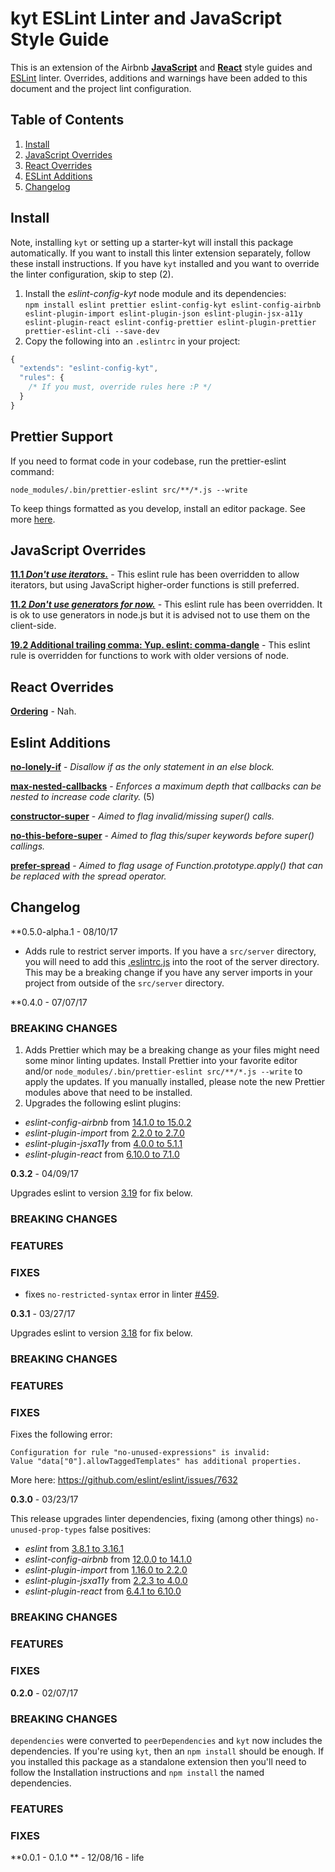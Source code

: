 # kyt ESLint Linter and JavaScript Style Guide

This is an extension of the Airbnb [**JavaScript**](https://github.com/airbnb/javascript) and [**React**](https://github.com/airbnb/javascript/tree/master/react) style guides and [ESLint](http://eslint.org/) linter. Overrides, additions and warnings have been added to this document and the project lint configuration.

## Table of Contents

   1. [Install](#install)
   1. [JavaScript Overrides](#javascript-overrides)
   1. [React Overrides](#react-overrides)
   1. [ESLint Additions](#eslint-additions)
   1. [Changelog](#changelog)

## Install

Note, installing `kyt` or setting up a starter-kyt will install this package automatically. If you want to install this linter extension separately, follow these install instructions. If you have `kyt` installed and you want to override the linter configuration, skip to step (2).

1. Install the _eslint-config-kyt_ node module and its dependencies:  
  `npm install eslint prettier eslint-config-kyt eslint-config-airbnb eslint-plugin-import eslint-plugin-json eslint-plugin-jsx-a11y eslint-plugin-react eslint-config-prettier eslint-plugin-prettier prettier-eslint-cli --save-dev`
2. Copy the following into an `.eslintrc` in your project:  
```js
{
  "extends": "eslint-config-kyt",
  "rules": {
    /* If you must, override rules here :P */
  }
}
```

## Prettier Support

If you need to format code in your codebase, run the prettier-eslint command:

```
node_modules/.bin/prettier-eslint src/**/*.js --write
```

To keep things formatted as you develop, install an editor package. See more [here](/docs/Recipes.md#editor-configuration).

## JavaScript Overrides

**[11.1 _Don't use iterators._](https://github.com/airbnb/javascript#iterators--nope)** - This eslint rule has been overridden to allow iterators, but using JavaScript higher-order functions is still preferred.

**[11.2 _Don't use generators for now._](https://github.com/airbnb/javascript#generators--nope)** - This eslint rule has been overridden. It is ok to use generators in node.js but it is advised not to use them on the client-side.

**[19.2 Additional trailing comma: Yup. eslint: comma-dangle](https://github.com/airbnb/javascript#commas--dangling)** - This eslint rule is overridden for functions to work with older versions of node.


## React Overrides

**[Ordering](https://github.com/airbnb/javascript/tree/master/react#ordering)** - Nah.

## Eslint Additions

**[no-lonely-if](http://eslint.org/docs/rules/no-lonely-if)** - _Disallow if as the only statement in an else block._

**[max-nested-callbacks](http://eslint.org/docs/rules/max-nested-callbacks)** - _Enforces a maximum depth that callbacks can be nested to increase code clarity._ (5)

**[constructor-super](http://eslint.org/docs/rules/constructor-super)** - _Aimed to flag invalid/missing super() calls._

**[no-this-before-super](http://eslint.org/docs/rules/no-this-before-super)** - _Aimed to flag this/super keywords before super() callings._

**[prefer-spread](http://eslint.org/docs/rules/prefer-spread)** - _Aimed to flag usage of Function.prototype.apply() that can be replaced with the spread operator._

## Changelog

**0.5.0-alpha.1 - 08/10/17

- Adds rule to restrict server imports. If you have a `src/server` directory, you will need to add this  [.eslintrc.js](https://github.com/NYTimes/kyt/blob/965bb7b7cd244822e353795195c7d3f22c50fac1/packages/kyt-starter-universal/starter-src/src/server/.eslintrc.js) into the root of the server directory. This may be a breaking change if you have any server imports in your project from outside of the `src/server` directory.

**0.4.0 - 07/07/17

### BREAKING CHANGES

1. Adds Prettier which may be a breaking change as your files might need some minor linting updates. Install Prettier into your favorite editor and/or `node_modules/.bin/prettier-eslint src/**/*.js --write` to apply the updates. If you manually installed, please note the new Prettier modules above that need to be installed.
2. Upgrades the following eslint plugins:
  - _eslint-config-airbnb_ from [14.1.0 to 15.0.2](https://github.com/airbnb/javascript/blob/master/packages/eslint-config-airbnb/CHANGELOG.md)
  - _eslint-plugin-import_ from [2.2.0 to 2.7.0](https://github.com/benmosher/eslint-plugin-import/blob/master/CHANGELOG.md)
  - _eslint-plugin-jsxa11y_ from [4.0.0 to 5.1.1](https://github.com/evcohen/eslint-plugin-jsx-a11y/blob/master/CHANGELOG.md)
  - _eslint-plugin-react_ from [6.10.0 to 7.1.0](https://github.com/yannickcr/eslint-plugin-react/blob/master/CHANGELOG.md)

**0.3.2** - 04/09/17

Upgrades eslint to version [3.19](https://github.com/eslint/eslint/blob/master/CHANGELOG.md) for fix below.

### BREAKING CHANGES

### FEATURES

### FIXES

- fixes `no-restricted-syntax` error in linter [#459](https://github.com/NYTimes/kyt/pull/459).

**0.3.1** - 03/27/17

Upgrades eslint to version [3.18](https://github.com/eslint/eslint/blob/master/CHANGELOG.md) for fix below.

### BREAKING CHANGES

### FEATURES

### FIXES

Fixes the following error:
```
Configuration for rule "no-unused-expressions" is invalid:
Value "data["0"].allowTaggedTemplates" has additional properties.
```
More here: https://github.com/eslint/eslint/issues/7632

**0.3.0** - 03/23/17

This release upgrades linter dependencies, fixing (among other things) `no-unused-prop-types` false positives:
- _eslint_ from [3.8.1 to 3.16.1](https://github.com/eslint/eslint/blob/master/CHANGELOG.md)
- _eslint-config-airbnb_ from [12.0.0 to 14.1.0](https://github.com/airbnb/javascript/blob/master/packages/eslint-config-airbnb/CHANGELOG.md)
- _eslint-plugin-import_ from [1.16.0 to 2.2.0](https://github.com/benmosher/eslint-plugin-import/blob/master/CHANGELOG.md)
- _eslint-plugin-jsxa11y_ from [2.2.3 to 4.0.0](https://github.com/evcohen/eslint-plugin-jsx-a11y/blob/master/CHANGELOG.md)
- _eslint-plugin-react_ from [6.4.1 to 6.10.0](https://github.com/yannickcr/eslint-plugin-react/blob/master/CHANGELOG.md)

### BREAKING CHANGES

### FEATURES

### FIXES

**0.2.0** - 02/07/17

### BREAKING CHANGES

`dependencies` were converted to `peerDependencies` and `kyt` now includes the dependencies. If you're using `kyt`, then an `npm install` should be enough. If you installed this package as a standalone extension then you'll need to follow the Installation instructions and `npm install` the named dependencies.

### FEATURES

### FIXES

**0.0.1 - 0.1.0 ** - 12/08/16 - life
